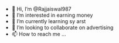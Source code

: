 - 👋 Hi, I’m @Rajjaiswal987
- 👀 I’m interested in earning money
- 🌱 I’m currently learning sy arst
- 💞️ I’m looking to collaborate on advertising
- 📫 How to reach me ...

<!---
Rajjaiswal987/Rajjaiswal987 is a ✨ special ✨ repository because its `README.md` (this file) appears on your GitHub profile.
You can click the Preview link to take a look at your changes.
--->
